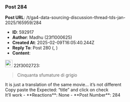 ### Post 284
**Post URL**: /t/ga4-data-sourcing-discussion-thread-tds-jan-2025/165959/284
- **ID**: 592917
- **Author**: Madhu (23f1000625)
- **Created At**: 2025-02-09T16:05:40.244Z
- **Reply To**: Post 280 (, )
- **Content**:  
  <aside class="quote group-ds-students" data-username="22f3002723" data-post="280" data-topic="165959">
<div class="title">
<div class="quote-controls"></div>
<img alt="" width="24" height="24" src="https://dub1.discourse-cdn.com/flex013/user_avatar/discourse.onlinedegree.iitm.ac.in/22f3002723/48/110636_2.png" class="avatar"> 22f3002723:</div>
<blockquote>
Cinquanta sfumature di grigio
</blockquote>
</aside>
It is just a translation of the same movie… it’s not different<br>
Copy paste the Expected: “title” and click on check<br>
It’ll work
- **Reactions**: None
- **Post Number**: 284

